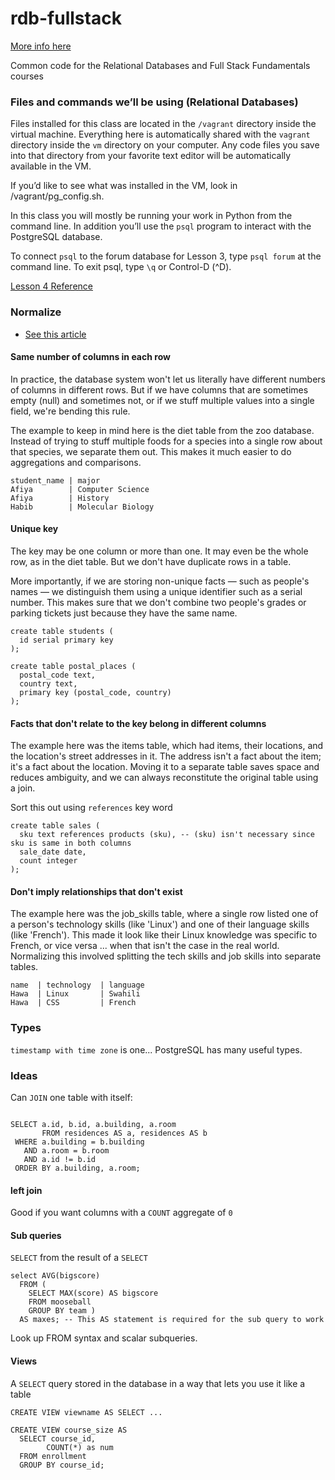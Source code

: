rdb-fullstack
=============

[More info here](https://docs.google.com/document/d/16IgOm4XprTaKxAa8w02y028oBECOoB1EI1ReddADEeY/pub?embedded=true)

Common code for the Relational Databases and Full Stack Fundamentals courses

### Files and commands we’ll be using (Relational Databases)

Files installed for this class are located in the `/vagrant` directory inside the virtual machine. Everything here is automatically shared with the `vagrant` directory inside the `vm` directory on your computer. Any code files you save into that directory from your favorite text editor will be automatically available in the VM.

If you’d like to see what was installed in the VM, look in /vagrant/pg_config.sh.

In this class you will mostly be running your work in Python from the command line. In addition you’ll use the `psql` program to interact with the PostgreSQL database.

To connect `psql` to the forum database for Lesson 3, type `psql forum` at the command line. To exit psql, type `\q` or Control-D (^D).

[Lesson 4 Reference](reference.html)

### Normalize

* [See this article](http://www.bkent.net/Doc/simple5.htm)

#### Same number of columns in each row

In practice, the database system won't let us literally have different numbers of columns in different rows. But if we have columns that are sometimes empty (null) and sometimes not, or if we stuff multiple values into a single field, we're bending this rule.

The example to keep in mind here is the diet table from the zoo database. Instead of trying to stuff multiple foods for a species into a single row about that species, we separate them out. This makes it much easier to do aggregations and comparisons.

```
student_name | major
Afiya        | Computer Science
Afiya        | History
Habib        | Molecular Biology
```

#### Unique key

The key may be one column or more than one. It may even be the whole row, as in the diet table. But we don't have duplicate rows in a table.

More importantly, if we are storing non-unique facts — such as people's names — we distinguish them using a unique identifier such as a serial number. This makes sure that we don't combine two people's grades or parking tickets just because they have the same name.

```
create table students (
  id serial primary key
);

create table postal_places (
  postal_code text,
  country text,
  primary key (postal_code, country)
);
```

#### Facts that don't relate to the key belong in different columns

The example here was the items table, which had items, their locations, and the location's street addresses in it. The address isn't a fact about the item; it's a fact about the location. Moving it to a separate table saves space and reduces ambiguity, and we can always reconstitute the original table using a join.

Sort this out using `references` key word

```
create table sales (
  sku text references products (sku), -- (sku) isn't necessary since sku is same in both columns
  sale_date date,
  count integer
);
```

#### Don't imply relationships that don't exist

The example here was the job_skills table, where a single row listed one of a person's technology skills (like 'Linux') and one of their language skills (like 'French'). This made it look like their Linux knowledge was specific to French, or vice versa ... when that isn't the case in the real world. Normalizing this involved splitting the tech skills and job skills into separate tables.

```
name  | technology  | language
Hawa  | Linux       | Swahili
Hawa  | CSS         | French
```

### Types

`timestamp with time zone` is one... PostgreSQL has many useful types.

### Ideas

Can `JOIN` one table with itself:

```

SELECT a.id, b.id, a.building, a.room
       FROM residences AS a, residences AS b
 WHERE a.building = b.building
   AND a.room = b.room
   AND a.id != b.id
 ORDER BY a.building, a.room;

```

#### left join

Good if you want columns with a `COUNT` aggregate of `0`

#### Sub queries

`SELECT` from the result of a `SELECT`

```
select AVG(bigscore)
  FROM (
    SELECT MAX(score) AS bigscore
    FROM mooseball
    GROUP BY team )
  AS maxes; -- This AS statement is required for the sub query to work
```

Look up FROM syntax and scalar subqueries.

#### Views

A `SELECT` query stored in the database in a way that lets you use it like a
table

```
CREATE VIEW viewname AS SELECT ...

CREATE VIEW course_size AS
  SELECT course_id,
        COUNT(*) as num
  FROM enrollment
  GROUP BY course_id;
```
